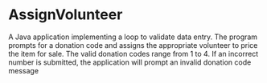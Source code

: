 # AssignVolunteer
A Java application implementing a loop to validate data entry. The program prompts for a donation code and assigns the appropriate volunteer to price the item for sale. The valid donation codes range from 1 to 4. If an incorrect number is submitted, the application will prompt an invalid donation code message
